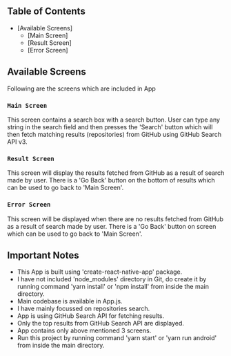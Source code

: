 ## Table of Contents
* [Available Screens]
    * [Main Screen]
    * [Result Screen]
    * [Error Screen]

## Available Screens

Following are the screens which are included in App

### `Main Screen`

This screen contains a search box with a search button. User can type any string in the search field and then presses the 'Search' button which will then fetch matching results (repositories) from GitHub using GitHub Search API v3.

### `Result Screen`

This screen will display the results fetched from GitHub as a result of search made by user. There is a 'Go Back' button on the bottom of results which can be used to go back to 'Main Screen'.

### `Error Screen`

This screen will be displayed when there are no results fetched from GitHub as a result of search made by user. There is a 'Go Back' button on screen which can be used to go back to 'Main Screen'.

## Important Notes
* This App is built using 'create-react-native-app' package.
* I have not included 'node_modules' directory in Git, do create it by running command 'yarn install' or 'npm install' from inside the main directory.
* Main codebase is available in App.js.
* I have mainly focussed on repositories search.
* App is using GitHub Search API for fetching results.
* Only the top results from GitHub Search API are displayed.
* App contains only above mentioned 3 screens.
* Run this project by running command 'yarn start' or 'yarn run android' from inside the main directory.
